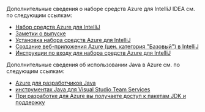 Дополнительные сведения о наборе средств Azure для IntelliJ IDEA см. по следующим ссылкам: 

* [Набор средств Azure для IntelliJ](../intellij/azure-toolkit-for-intellij.md) 
* [Заметки о выпуске](https://github.com/Microsoft/azure-tools-for-java/releases) 
* [Установка набора средств Azure для IntelliJ](../intellij/azure-toolkit-for-intellij-installation.md) 
* [Создание веб-приложения Azure (цен. категория "Базовый") в IntelliJ](../intellij/azure-toolkit-for-intellij-create-hello-world-web-app.md) 
* [Инструкции по входу для набора средств Azure для IntelliJ](../intellij/azure-toolkit-for-intellij-sign-in-instructions.md) 

Дополнительные сведения об использовании Java в Azure см. по следующим ссылкам: 

* [Azure для разработчиков Java](https://docs.microsoft.com/java/azure/) 
* [инструментах Java для Visual Studio Team Services](/azure/devops/java/)
* [При разработке для Azure вы получаете доступ к пакетам JDK и поддержку](https://aka.ms/azure-jdks)
<!-- TODO: Add URLs for Java in VSCode here --> 
